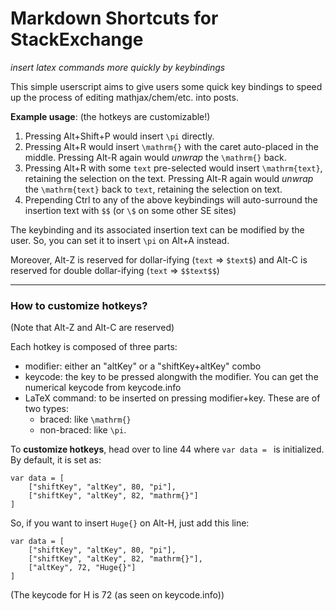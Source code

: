 # Markdown Shortcuts for StackExchange
*insert latex commands more quickly by keybindings*

This simple userscript aims to give users some quick key bindings to speed up the process of editing mathjax/chem/etc. into posts.

**Example usage**: (the hotkeys are customizable!)

1. Pressing Alt+Shift+P would insert `\pi` directly.
2. Pressing Alt+R would insert `\mathrm{}` with the caret auto-placed in the middle. Pressing Alt-R again would _unwrap_ the `\mathrm{}` back.
3. Pressing Alt+R with some `text` pre-selected would insert `\mathrm{text}`, retaining the selection on the text. Pressing Alt-R again would _unwrap_ the `\mathrm{text}` back to `text`, retaining the selection on text.
4. Prepending Ctrl to any of the above keybindings will auto-surround the insertion text with `$$` (or `\$` on some other SE sites)

The keybinding and its associated insertion text can be modified by the user. So, you can set it to insert `\pi` on Alt+A instead.

Moreover, Alt-Z is reserved for dollar-ifying (`text` => `$text$`) and Alt-C is reserved for double dollar-ifying (`text` => `$$text$$`)

----

### **How to customize hotkeys?**

(Note that Alt-Z and Alt-C are reserved)

Each hotkey is composed of three parts:

- modifier: either an "altKey" or a "shiftKey+altKey" combo
- keycode: the key to be pressed alongwith the modifier. You can get the numerical keycode from keycode.info
- LaTeX command: to be inserted on pressing modifier+key. These are of two types:
  - braced: like `\mathrm{}`
  - non-braced: like `\pi`.
  
To **customize hotkeys**, head over to line 44 where `var data = ` is initialized. By default, it is set as:

    var data = [
        ["shiftKey", "altKey", 80, "pi"],
        ["shiftKey", "altKey", 82, "mathrm{}"]
    ]
    
So, if you want to insert `Huge{}` on Alt-H, just add this line:

    var data = [
        ["shiftKey", "altKey", 80, "pi"],
        ["shiftKey", "altKey", 82, "mathrm{}"],
        ["altKey", 72, "Huge{}"]
    ]
    
(The keycode for H is 72 (as seen on keycode.info))
